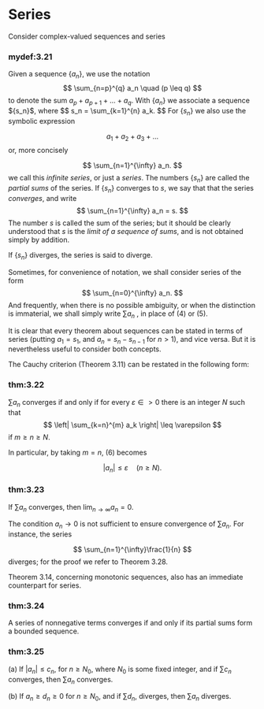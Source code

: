 # Series

Consider complex-valued sequences and series


### mydef:3.21 
 Given a sequence $\{a_n\}$, we
use the notation 
$$
\sum_{n=p}^{q} a_n \quad (p \leq q)
$$
 to denote the
sum $a_p+a_{p+1}+\dots+a_q$. With $\{a_n\}$ we associate a
sequence $\{s_n}$, where 
$$
s_n = \sum_{k=1}^{n\} a_k.
$$
 For
$\{s_n\}$ we also use the symbolic expression

$$
a_1 + a_2 + a_3 + \dots
$$
 or, more concisely

$$
\sum_{n=1}^{\infty} a_n.
$$
 we call this *infinite series*, or just a
*series*. The numbers $\{s_n\}$ are called the *partial sums* of
the series. If $\{s_n\}$ converges to $s$, we say that that the
series *converges*, and write 
$$
\sum_{n=1}^{\infty} a_n = s.
$$
 The
number $s$ is called the sum of the series; but it should be clearly
understood that $s$ is the *limit of a sequence of sums*, and is not
obtained simply by addition.

If $\{s_n\}$ diverges, the series is said to diverge.

Sometimes, for convenience of notation, we shall consider series of the
form 
$$
\sum_{n=0}^{\infty} a_n.
$$
 And frequently, when there is no
possible ambiguity, or when the distinction is immaterial, we shall
simply write $\sum a_n$ , in place of (4) or (5).

It is clear that every theorem about sequences can be stated in terms of
series (putting $a_1 = s_1$, and $a_{n} = s_{n} - s_{n-1}$ for $n > 1$),
and vice versa. But it is nevertheless useful to consider both concepts.


The Cauchy criterion (Theorem 3.11) can be restated in the following
form:


### thm:3.22 
 $\sum a_n$ converges if and only if for
every $\varepsilon \in > 0$ there is an integer $N$ such that 
$$
\left|
            \sum_{k=n}^{m} a_k 
        \right| \leq \varepsilon
$$
 if $m \geq n \geq N$.


In particular, by taking $m = n$, (6) becomes

$$
|a_n| \leq \varepsilon \quad (n \geq N).
$$



### thm:3.23 
 If $\sum a_n$ converges, then
$\lim_{n \rightarrow \infty} a_n = 0$.


The condition $a_n \rightarrow 0$ is not sufficient to ensure
convergence of $\sum a_n$. For instance, the series

$$
\sum_{n=1}^{\infty}\frac{1}{n}
$$
 diverges; for the proof we refer to
Theorem 3.28.

Theorem 3.14, concerning monotonic sequences, also has an immediate
counterpart for series.


### thm:3.24 
 A series of nonnegative terms converges
if and only if its partial sums form a bounded sequence.



### thm:3.25 
 (a) If $|a_n| \leq c_n$, for
$n \geq N_0$, where $N_0$ is some fixed integer, and if $\sum c_n$
converges, then $\sum a_n$ converges.

\(b\) If $a_n \geq d_n \geq 0$ for $n \geq N_0$, and if $\sum d_n$,
diverges, then $\sum a_n$ diverges.

